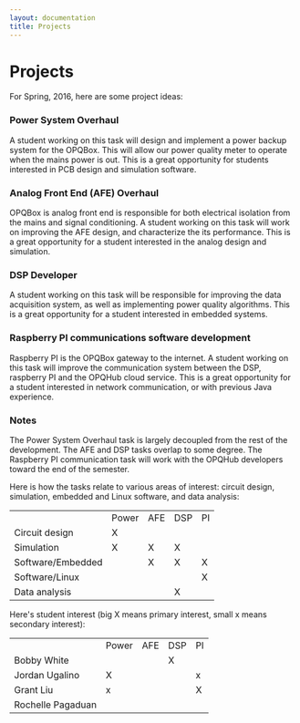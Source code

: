 ```yaml
---
layout: documentation
title: Projects
---
```


# Projects

For Spring, 2016, here are some project ideas:


### Power System Overhaul

A student working on this task will design and implement a power backup system for the OPQBox. This will allow our power quality meter to operate when the mains power is out. This is a great opportunity for students interested in PCB design and simulation software.

### Analog Front End (AFE) Overhaul

OPQBox is analog front end is responsible for both electrical isolation from the mains and signal conditioning. A student working on this task will work on improving the AFE design, and characterize the its performance. This is a great opportunity for a student interested in the analog design and simulation.

### DSP Developer

A student working on this task will be responsible for improving the data acquisition system, as well as implementing power quality algorithms. This is a great opportunity for a student interested in embedded systems.

### Raspberry PI communications software development

Raspberry PI is the OPQBox gateway to the internet. A student working on this task will improve the communication system between the DSP, raspberry PI and the OPQHub cloud service. This is a great opportunity for a student interested in network communication, or with previous Java experience.  


### Notes

The Power System Overhaul task is largely decoupled from the rest of the development. The AFE and DSP tasks overlap to some degree. The Raspberry PI communication task will work with the OPQHub developers toward the end of the semester.  

Here is how the tasks relate to various areas of interest: circuit design, simulation, embedded and Linux software, and data analysis:

<table class="table table-bordered">
<tr> <td></td> <td>Power</td>   <td>AFE</td>   <td>DSP</td>    <td>PI</td> </tr>

<tr> <td>Circuit design</td>    <td>X</td>  <td></td>   <td></td>  <td></td>  </tr>
<tr> <td>Simulation</td>        <td>X</td>  <td>X</td>  <td>X</td> <td></td>  </tr>
<tr> <td>Software/Embedded</td> <td></td>   <td>X</td>  <td>X</td> <td>X</td>  </tr>
<tr> <td>Software/Linux</td>    <td></td>   <td></td>   <td></td>  <td>X</td>  </tr>
<tr> <td>Data analysis</td>     <td></td>   <td></td>   <td>X</td> <td></td>  </tr>

</table>

Here's student interest (big X means primary interest, small x means secondary interest):

<table class="table table-bordered">
<tr> <td></td>               <td>Power</td> <td>AFE</td> <td>DSP</td>  <td>PI</td> </tr>

<tr> <td>Bobby White</td>        <td></td>   <td></td>   <td>X</td> <td></td>  </tr>
<tr> <td>Jordan Ugalino</td>     <td>X</td>  <td></td>   <td></td>  <td>x</td>  </tr>
<tr> <td>Grant Liu</td>          <td>x</td>  <td></td>   <td></td>  <td>X</td>  </tr>
<tr> <td>Rochelle Pagaduan</td>  <td></td>   <td></td>   <td></td>  <td></td>  </tr>

</table>


 








